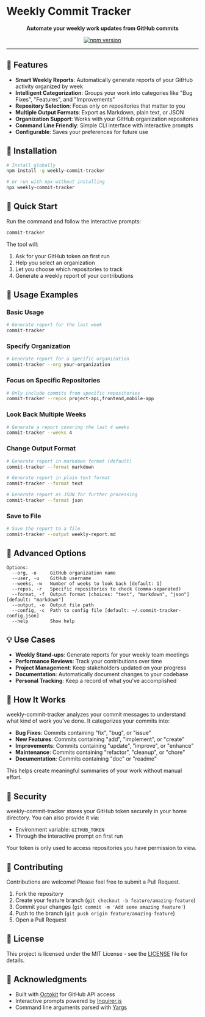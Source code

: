 # Weekly Commit Tracker


<p align="center">
  <b>Automate your weekly work updates from GitHub commits</b>
</p>

<p align="center">
  <a href="https://www.npmjs.com/package/weekly-commit-tracker"><img src="https://img.shields.io/npm/v/weekly-commit-tracker" alt="npm version"></a>
</p>

---

## 🚀 Features

- **Smart Weekly Reports**: Automatically generate reports of your GitHub activity organized by week
- **Intelligent Categorization**: Groups your work into categories like "Bug Fixes", "Features", and "Improvements"
- **Repository Selection**: Focus only on repositories that matter to you
- **Multiple Output Formats**: Export as Markdown, plain text, or JSON
- **Organization Support**: Works with your GitHub organization repositories
- **Command Line Friendly**: Simple CLI interface with interactive prompts
- **Configurable**: Saves your preferences for future use

## 🔧 Installation

```bash
# Install globally
npm install -g weekly-commit-tracker

# or run with npx without installing
npx weekly-commit-tracker
```

## 🏁 Quick Start

Run the command and follow the interactive prompts:

```bash
commit-tracker
```

The tool will:
1. Ask for your GitHub token on first run
2. Help you select an organization
3. Let you choose which repositories to track
4. Generate a weekly report of your contributions

## 📖 Usage Examples

### Basic Usage

```bash
# Generate report for the last week
commit-tracker
```

### Specify Organization

```bash
# Generate report for a specific organization
commit-tracker --org your-organization
```

### Focus on Specific Repositories

```bash
# Only include commits from specific repositories
commit-tracker --repos project-api,frontend,mobile-app
```

### Look Back Multiple Weeks

```bash
# Generate a report covering the last 4 weeks
commit-tracker --weeks 4
```

### Change Output Format

```bash
# Generate report in markdown format (default)
commit-tracker --format markdown

# Generate report in plain text format
commit-tracker --format text

# Generate report as JSON for further processing
commit-tracker --format json
```

### Save to File

```bash
# Save the report to a file
commit-tracker --output weekly-report.md
```

## 🧩 Advanced Options

```
Options:
  --org, -o     GitHub organization name
  --user, -u    GitHub username
  --weeks, -w   Number of weeks to look back [default: 1]
  --repos, -r   Specific repositories to check (comma-separated)
  --format, -f  Output format [choices: "text", "markdown", "json"] [default: "markdown"]
  --output, -o  Output file path
  --config, -c  Path to config file [default: ~/.commit-tracker-config.json]
  --help        Show help
```

## 💡 Use Cases

- **Weekly Stand-ups**: Generate reports for your weekly team meetings
- **Performance Reviews**: Track your contributions over time
- **Project Management**: Keep stakeholders updated on your progress
- **Documentation**: Automatically document changes to your codebase
- **Personal Tracking**: Keep a record of what you've accomplished

## 🔨 How It Works

weekly-commit-tracker analyzes your commit messages to understand what kind of work you've done. It categorizes your commits into:

- **Bug Fixes**: Commits containing "fix", "bug", or "issue"
- **New Features**: Commits containing "add", "implement", or "create"
- **Improvements**: Commits containing "update", "improve", or "enhance"
- **Maintenance**: Commits containing "refactor", "cleanup", or "chore"
- **Documentation**: Commits containing "doc" or "readme"

This helps create meaningful summaries of your work without manual effort.

## 🔐 Security

weekly-commit-tracker stores your GitHub token securely in your home directory. You can also provide it via:
- Environment variable: `GITHUB_TOKEN`
- Through the interactive prompt on first run

Your token is only used to access repositories you have permission to view.

## 🤝 Contributing

Contributions are welcome! Please feel free to submit a Pull Request.

1. Fork the repository
2. Create your feature branch (`git checkout -b feature/amazing-feature`)
3. Commit your changes (`git commit -m 'Add some amazing feature'`)
4. Push to the branch (`git push origin feature/amazing-feature`)
5. Open a Pull Request

## 📜 License

This project is licensed under the MIT License - see the [LICENSE](LICENSE) file for details.

## 🙏 Acknowledgments

- Built with [Octokit](https://github.com/octokit/rest.js/) for GitHub API access
- Interactive prompts powered by [Inquirer.js](https://github.com/SBoudrias/Inquirer.js/)
- Command line arguments parsed with [Yargs](https://github.com/yargs/yargs)
